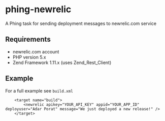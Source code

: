phing-newrelic
=============

A Phing task for sending deployment messages to newrelic.com service

Requirements
------------

* newrelic.com account 
* PHP version 5.x
* Zend Framework 1.11.x (uses Zend_Rest_Client)

Example
--------

For a full example see `build.xml`

```
    <target name="build">
        <newrelic apikey="YOUR_API_KEY" appid="YOUR_APP_ID" deployuser="Adar Porat" message="We just deployed a new release!" />
    </target>
```

